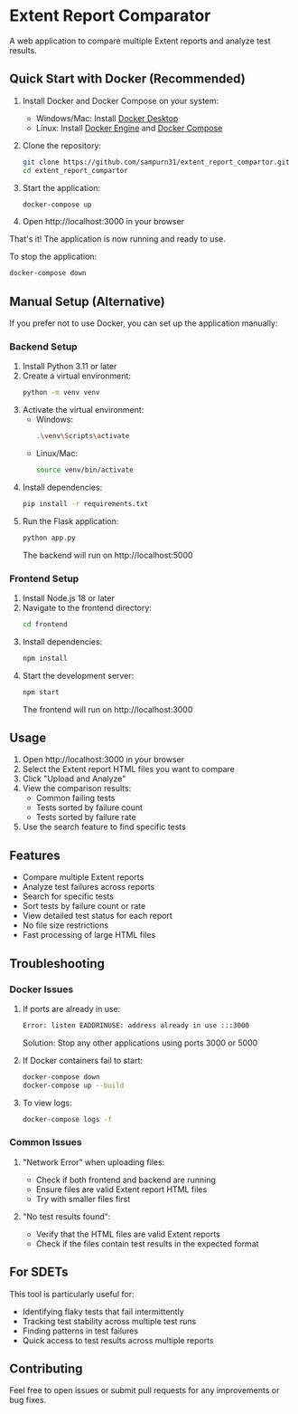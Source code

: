 # Extent Report Comparator

A web application to compare multiple Extent reports and analyze test results.

## Quick Start with Docker (Recommended)

1. Install Docker and Docker Compose on your system:
   - Windows/Mac: Install [Docker Desktop](https://www.docker.com/products/docker-desktop/)
   - Linux: Install [Docker Engine](https://docs.docker.com/engine/install/) and [Docker Compose](https://docs.docker.com/compose/install/)

2. Clone the repository:
   ```bash
   git clone https://github.com/sampurn31/extent_report_compartor.git
   cd extent_report_compartor
   ```

3. Start the application:
   ```bash
   docker-compose up
   ```

4. Open http://localhost:3000 in your browser

That's it! The application is now running and ready to use.

To stop the application:
```bash
docker-compose down
```

## Manual Setup (Alternative)

If you prefer not to use Docker, you can set up the application manually:

### Backend Setup

1. Install Python 3.11 or later
2. Create a virtual environment:
   ```bash
   python -m venv venv
   ```
3. Activate the virtual environment:
   - Windows:
     ```bash
     .\venv\Scripts\activate
     ```
   - Linux/Mac:
     ```bash
     source venv/bin/activate
     ```
4. Install dependencies:
   ```bash
   pip install -r requirements.txt
   ```
5. Run the Flask application:
   ```bash
   python app.py
   ```
   The backend will run on http://localhost:5000

### Frontend Setup

1. Install Node.js 18 or later
2. Navigate to the frontend directory:
   ```bash
   cd frontend
   ```
3. Install dependencies:
   ```bash
   npm install
   ```
4. Start the development server:
   ```bash
   npm start
   ```
   The frontend will run on http://localhost:3000

## Usage

1. Open http://localhost:3000 in your browser
2. Select the Extent report HTML files you want to compare
3. Click "Upload and Analyze"
4. View the comparison results:
   - Common failing tests
   - Tests sorted by failure count
   - Tests sorted by failure rate
5. Use the search feature to find specific tests

## Features

- Compare multiple Extent reports
- Analyze test failures across reports
- Search for specific tests
- Sort tests by failure count or rate
- View detailed test status for each report
- No file size restrictions
- Fast processing of large HTML files

## Troubleshooting

### Docker Issues

1. If ports are already in use:
   ```bash
   Error: listen EADDRINUSE: address already in use :::3000
   ```
   Solution: Stop any other applications using ports 3000 or 5000

2. If Docker containers fail to start:
   ```bash
   docker-compose down
   docker-compose up --build
   ```

3. To view logs:
   ```bash
   docker-compose logs -f
   ```

### Common Issues

1. "Network Error" when uploading files:
   - Check if both frontend and backend are running
   - Ensure files are valid Extent report HTML files
   - Try with smaller files first

2. "No test results found":
   - Verify that the HTML files are valid Extent reports
   - Check if the files contain test results in the expected format

## For SDETs

This tool is particularly useful for:
- Identifying flaky tests that fail intermittently
- Tracking test stability across multiple test runs
- Finding patterns in test failures
- Quick access to test results across multiple reports

## Contributing

Feel free to open issues or submit pull requests for any improvements or bug fixes. 